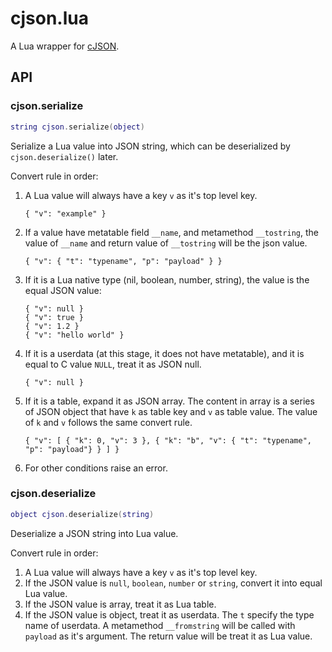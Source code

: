 # cjson.lua

A Lua wrapper for [cJSON](https://github.com/DaveGamble/cJSON).

## API

### cjson.serialize

```lua
string cjson.serialize(object)
```

Serialize a Lua value into JSON string, which can be deserialized by `cjson.deserialize()` later.

Convert rule in order:
1. A Lua value will always have a key `v` as it's top level key.
   ```
   { "v": "example" }
   ```
2. If a value have metatable field `__name`, and metamethod `__tostring`, the
   value of `__name` and return value of `__tostring` will be the json value.
   ```
   { "v": { "t": "typename", "p": "payload" } }
   ```
2. If it is a Lua native type (nil, boolean, number, string), the value is
   the equal JSON value:
   ```
   { "v": null }
   { "v": true }
   { "v": 1.2 }
   { "v": "hello world" }
   ```
3. If it is a userdata (at this stage, it does not have metatable), and it
   is equal to C value `NULL`, treat it as JSON null.
   ```
   { "v": null }
   ```
4. If it is a table, expand it as JSON array. The content in array is a
   series of JSON object that have `k` as table key and `v` as table value.
   The value of `k` and `v` follows the same convert rule.
   ```
   { "v": [ { "k": 0, "v": 3 }, { "k": "b", "v": { "t": "typename", "p": "payload"} } ] }
   ```
5. For other conditions raise an error.

### cjson.deserialize

```lua
object cjson.deserialize(string)
```

Deserialize a JSON string into Lua value.

Convert rule in order:

1. A Lua value will always have a key `v` as it's top level key.
2. If the JSON value is `null`, `boolean`, `number` or `string`, convert it into equal Lua value.
3. If the JSON value is array, treat it as Lua table.
4. If the JSON value is object, treat it as userdata. The `t` specify the type name of userdata.
   A metamethod `__fromstring` will be called with `payload` as it's argument. The return value
   will be treat it as Lua value.
